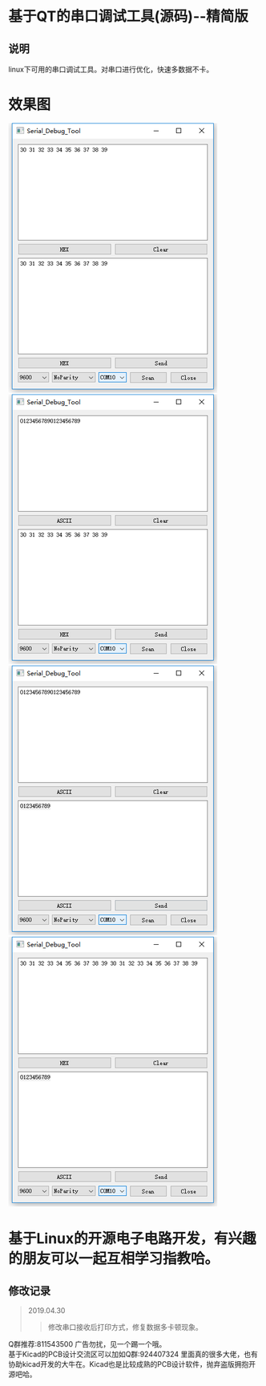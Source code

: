 # 基于QT的串口调试工具(源码)--精简版
## 说明
linux下可用的串口调试工具。对串口进行优化，快速多数据不卡。
# 效果图
![avatar](./Picture/1.png)
![avatar](./Picture/2.png)
![avatar](./Picture/3.png)
![avatar](./Picture/4.png)

# 基于Linux的开源电子电路开发，有兴趣的朋友可以一起互相学习指教哈。


## 修改记录
>2019.04.30
>>修改串口接收后打印方式，修复数据多卡顿现象。

Q群推荐:811543500      广告勿扰，见一个踢一个哦。   
基于Kicad的PCB设计交流区可以加如Q群:924407324  里面真的很多大佬，也有协助kicad开发的大牛在。Kicad也是比较成熟的PCB设计软件，抛弃盗版拥抱开源吧哈。